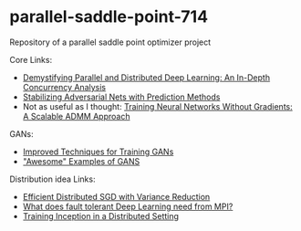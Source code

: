 # parallel-saddle-point-714
Repository of a parallel saddle point optimizer project


Core Links:
- [Demystifying Parallel and Distributed Deep Learning: An In-Depth Concurrency Analysis](https://arxiv.org/pdf/1802.09941.pdf)
- [Stabilizing Adversarial Nets with Prediction Methods](https://openreview.net/pdf?id=Skj8Kag0Z)
- Not as useful as I thought: [Training Neural Networks Without Gradients: A Scalable ADMM Approach](https://arxiv.org/pdf/1605.02026.pdf)

GANs:
- [Improved Techniques for Training GANs](https://arxiv.org/pdf/1606.03498.pdf)
- ["Awesome" Examples of GANS](https://github.com/nashory/gans-awesome-applications)

Distribution idea Links:
- [Efficient Distributed SGD with Variance Reduction](https://arxiv.org/pdf/1512.02970.pdf)
- [What does fault tolerant Deep Learning need from MPI?](https://arxiv.org/pdf/1709.03316.pdf)
- [Training Inception in a Distributed Setting](https://github.com/tensorflow/models/tree/master/research/inception#how-to-train-from-scratch-in-a-distributed-setting)
